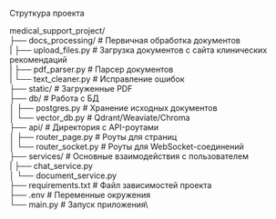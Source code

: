 Струткура проекта

medical_support_project/\
├── docs_processing/           # Первичная обработка документов\
|   ├── upload_files.py        # Загрузка документов с сайта клинических рекомендаций\
|   ├── pdf_parser.py          # Парсер документов\
|   └── text_cleaner.py        # Исправление ошибок\
├── static/                    # Загруженные PDF\
├── db/                        # Работа с БД\
│   ├── postgres.py            # Хранение исходных документов\
│   └── vector_db.py           # Qdrant/Weaviate/Chroma\
├── api/                       # Директория с API-роутами\
│   ├── router_page.py         # Роуты для страниц\
│   └── router_socket.py       # Роуты для WebSocket-соединений\
├── services/                  # Основные взаимодействия с пользователем\
|   ├── chat_service.py\
│   └── document_service.py\
├── requirements.txt           # Файл зависимостей проекта\
├── .env                       # Переменные окружения\
└── main.py                    # Запуск приложения\
